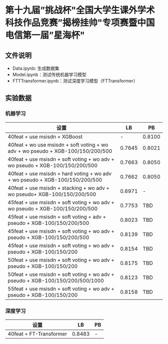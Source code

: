 # 第十九届”挑战杯"全国大学生课外学术科技作品竞赛”揭榜挂帅"专项赛暨中国电信第一届”星海杯"

## 文件说明

- Data.ipynb: 生成数据集
- Model.ipynb：测试传统机器学习模型
- FTTTransformer.ipynb：测试深度学习模型（FTTransformer）

## 实验数据

### 机器学习

| 设置                       | LB    | PB    |
|------------------------------------|-------|-------|
| 40feat + use msisdn + XGBoost      |   -   | 0.8100|
| 40feat + wo use msisdn + soft voting + wo adv + wo pseudo + XGB-100/150/200/500       | 0.7645| 0.8021|
| 40feat + use msisdn + soft voting + wo adv + wo pseudo + XGB-100/150/200/500           | 0.7663| 0.8050|
| 40feat + use msisdn + hard voting + wo adv + wo pseudo + XGB-100/150/200/500           | 0.7662| 0.8050|
| 40feat + use msisdn + stacking + wo adv + wo pseudo+ XGB-100/150/200/500             | 0.6971|   -   |
| 45feat + use msisdn + soft voting + wo adv + wo pseudo + XGB-100/150/200/500          | 0.7753|   TBD |
| 45feat + use msisdn + soft voting + adv + pseudo + XGB-100/150/200/500| 0.8023|   TBD |
| 45feat + use msisdn + soft voting + wo adv + pseudo + XGB-100/150/200/500 | 0.8139|   TBD |
| 45feat + use msisdn + soft voting + wo adv + pseudo + XGB-100/150/200 | 0.8154|   TBD |
| 50feat + use msisdn + soft voting + wo adv + pseudo + XGB-100/150/200 | 0.8175|   TBD |
| 50feat + use msisdn + soft voting + wo adv + pseudo + XGB-100/150/200/500/1000 | 0.8123|   TBD |
| 55feat + use msisdn + soft voting + wo adv + pseudo + XGB-100/150/200 | 0.8158|   TBD |

### 深度学习

| 设置                       | LB    | PB    |
|------------------------------------|-------|-------|
| 40feat + FT-Transformer      |   0.8483   | - |
